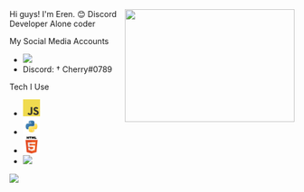 <img src="https://camo.githubusercontent.com/a0e3c39a1bfcbe9ff8db9c5cc08737ed7caea0552a28074816a57ccadc21fc94/68747470733a2f2f6d656469612e67697068792e636f6d2f6d656469612f6c344b684e4267473852614974466b44532f67697068792e676966" align="right" width="300" height="200" data-canonical-src="https://media.giphy.com/media/l4KhNBgG8RaItFkDS/giphy.gif" style="max-width: 100%;">
Hi guys! I'm Eren. 😊
</> Discord Developer
Alone coder

My Social Media Accounts
- <img src="https://upload.wikimedia.org/wikipedia/commons/thumb/e/e7/Instagram_logo_2016.svg/2048px-Instagram_logo_2016.svg.png" height="30" style="max-width: 100%">
- Discord: † Cherry#0789

Tech I Use
- <img src="https://raw.githubusercontent.com/github/explore/80688e429a7d4ef2fca1e82350fe8e3517d3494d/topics/javascript/javascript.png" height="30" style="max-width: 100%;">
- <img src="https://raw.githubusercontent.com/github/explore/80688e429a7d4ef2fca1e82350fe8e3517d3494d/topics/python/python.png" height="30" style="max-width: 100%;">
- <img src="https://raw.githubusercontent.com/github/explore/80688e429a7d4ef2fca1e82350fe8e3517d3494d/topics/html/html.png" height="30" style="max-width: 100%;">
- <img src="https://camo.githubusercontent.com/288c537e0f1ce3b92505d819e26ce8e5f391959899a9db48afb77eb77493cdb0/68747470733a2f2f63646e2e646973636f72646170702e636f6d2f6174746163686d656e74732f3839303933343132373638313939343735322f3930393338393731333834373232363430382f6370702e706e67" height="30" data-canonical-src="https://cdn.discordapp.com/attachments/890934127681994752/909389713847226408/cpp.png" style="max-width: 100%;">

<a href="https://discord.com/users/852785674876092426" title="Discord Account"><img src="https://lanyard-profile-readme.vercel.app/api/852785674876092426"></a>
